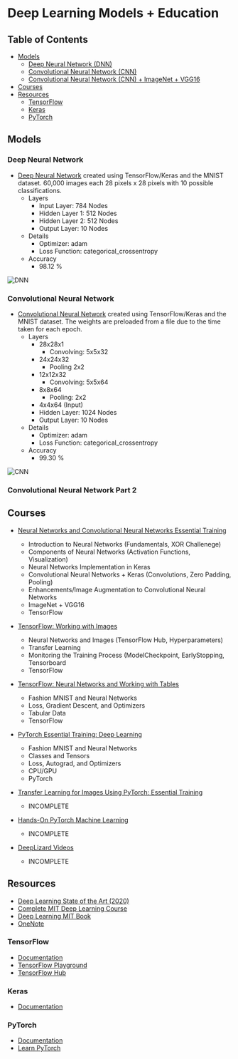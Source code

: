 # Deep Learning Models + Education

## Table of Contents
- [Models](#models)
  - [Deep Neural Network (DNN)](#deep-neural-network)
  - [Convolutional Neural Network (CNN)](#convolutional-neural-network)
  - [Convolutional Neural Network (CNN) + ImageNet + VGG16](#convolutional-neural-network-part-2)
- [Courses](#courses)
- [Resources](#resources)
  - [TensorFlow](#tensorflow)
  - [Keras](#keras)
  - [PyTorch](#pytorch)

## Models
### Deep Neural Network

- [Deep Neural Network](https://colab.research.google.com/drive/1ydb9ww3bMfoFe74xJAxrBftPDytn42X2?usp=sharing) created using TensorFlow/Keras and the MNIST dataset. 60,000 images each 28 pixels x 28 pixels with 10 possible classifications.
  - Layers
    - Input Layer: 784 Nodes
    - Hidden Layer 1: 512 Nodes
    - Hidden Layer 2: 512 Nodes
    - Output Layer: 10 Nodes
  - Details
    - Optimizer: adam
    - Loss Function: categorical_crossentropy
  - Accuracy
    - 98.12 %
  
![DNN](https://github.com/Antonio-Villarreal/DeepLearningModels/blob/main/Resources/Neural%20Network%20Visual.jpeg)

### Convolutional Neural Network

- [Convolutional Neural Network](https://colab.research.google.com/drive/1DcrntEMfznsbIOT0yzZbGDTF9UGslY81#scrollTo=bP-s7oEidBri) created using TensorFlow/Keras and the MNIST dataset. The weights are preloaded from a file due to the time taken for each epoch.
  - Layers
    - 28x28x1
      - Convolving: 5x5x32
    - 24x24x32
      - Pooling 2x2
    - 12x12x32
      - Convolving: 5x5x64
    - 8x8x64
      - Pooling: 2x2
    - 4x4x64 (Input)
    - Hidden Layer: 1024 Nodes
    - Output Layer: 10 Nodes
  - Details
    - Optimizer: adam
    - Loss Function: categorical_crossentropy
  - Accuracy
    - 99.30 %

![CNN](https://github.com/Antonio-Villarreal/DeepLearningModels/blob/main/Resources/Convolutional%20Neural%20Network.png)

### Convolutional Neural Network Part 2


## Courses

- [Neural Networks and Convolutional Neural Networks Essential Training](https://www.linkedin.com/learning/neural-networks-and-convolutional-neural-networks-essential-training/welcome?autoplay=true&resume=false&u=41282748)
  - Introduction to Neural Networks (Fundamentals, XOR Challenege)
  - Components of Neural Networks (Activation Functions, Visualization)
  - Neural Networks Implementation in Keras
  - Convolutional Neural Networks + Keras (Convolutions, Zero Padding, Pooling)
  - Enhancements/Image Augmentation to Convolutional Neural Networks
  - ImageNet + VGG16
  - TensorFlow
  
- [TensorFlow: Working with Images](https://www.linkedin.com/learning/tensorflow-working-with-images/work-with-gray-and-color-images-using-transfer-learning-and-fine-tuning?u=41282748)
  - Neural Networks and Images (TensorFlow Hub, Hyperparameters)
  - Transfer Learning
  - Monitoring the Training Process (ModelCheckpoint, EarlyStopping, Tensorboard
  - TensorFlow
  
- [TensorFlow: Neural Networks and Working with Tables](https://www.linkedin.com/learning/tensorflow-neural-networks-and-working-with-tables/using-tensorflow-for-neural-networks-and-tables?u=41282748)
  - Fashion MNIST and Neural Networks
  - Loss, Gradient Descent, and Optimizers
  - Tabular Data
  - TensorFlow
  
- [PyTorch Essential Training: Deep Learning](https://www.linkedin.com/learning/pytorch-essential-training-deep-learning/welcome?autoplay=true&u=41282748)
  - Fashion MNIST and Neural Networks
  - Classes and Tensors
  - Loss, Autograd, and Optimizers
  - CPU/GPU
  - PyTorch
  
- [Transfer Learning for Images Using PyTorch: Essential Training](https://www.linkedin.com/learning/transfer-learning-for-images-using-pytorch-essential-training/welcome?autoplay=true&u=41282748)
  - INCOMPLETE
  
- [Hands-On PyTorch Machine Learning](https://www.linkedin.com/learning/hands-on-pytorch-machine-learning/explore-the-capabilities-of-pytorch?autoplay=true&u=41282748)
  - INCOMPLETE
  
- [DeepLizard Videos](https://www.youtube.com/watch?v=v5cngxo4mIg&list=PLZbbT5o_s2xrfNyHZsM6ufI0iZENK9xgG) 
  - INCOMPLETE
  
## Resources
- [Deep Learning State of the Art (2020)](https://www.youtube.com/watch?v=0VH1Lim8gL8&list=PLrAXtmErZgOeiKm4sgNOknGvNjby9efdf)
- [Complete MIT Deep Learning Course](https://deeplearning.mit.edu/)
- [Deep Learning MIT Book](https://www.deeplearningbook.org/)
- [OneNote](https://uflorida-my.sharepoint.com/:o:/g/personal/a_villarreal1_ufl_edu/EqN_9uO1-XNMmhl5iqskOEYBs22S03ytZV7OD-RiHwK_4g?e=oHywni)

### TensorFlow
- [Documentation](https://www.tensorflow.org/api_docs)
- [TensorFlow Playground](https://playground.tensorflow.org/#activation=tanh&batchSize=10&dataset=circle&regDataset=reg-plane&learningRate=0.03&regularizationRate=0&noise=0&networkShape=4,2&seed=0.82501&showTestData=false&discretize=false&percTrainData=50&x=true&y=true&xTimesY=false&xSquared=false&ySquared=false&cosX=false&sinX=false&cosY=false&sinY=false&collectStats=false&problem=classification&initZero=false&hideText=false)
- [TensorFlow Hub](https://www.tensorflow.org/hub)

### Keras
- [Documentation](https://keras.io/)

### PyTorch
- [Documentation](https://pytorch.org/docs/stable/index.html)
- [Learn PyTorch](https://www.learnpytorch.io/)
